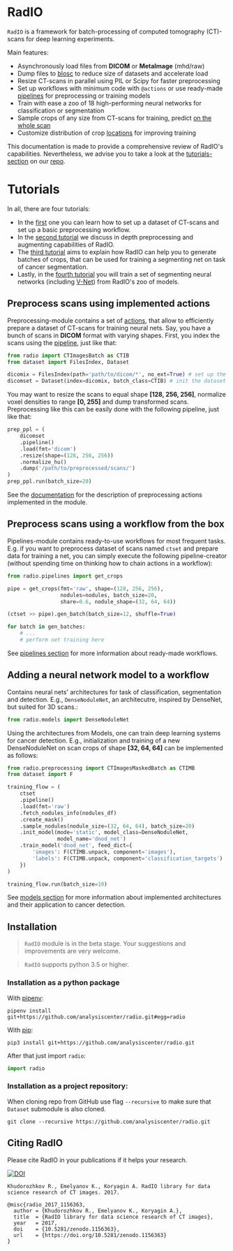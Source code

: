 # RadIO

`RadIO` is a framework for batch-processing of computed
tomography (CT)-scans for deep learning experiments.

Main features:
- Asynchronously load files from **DICOM** or **MetaImage** (mhd/raw)
- Dump files to [blosc](http://blosc.org/) to reduce size of datasets and accelerate load
- Resize CT-scans in parallel using PIL or Scipy for faster preprocessing
- Set up workflows with minimum code with ```@actions``` or use ready-made [pipelines](https://analysiscenter.github.io/radio/intro/pipelines.html) for preprocessing or training models
- Train with ease a zoo of 18 high-performing neural networks for classification or segmentation
- Sample crops of any size from CT-scans for training, predict [on the whole scan](https://analysiscenter.github.io/lung_cancer//api/masked_batch.html#radio.preprocessing.ct_masked_batch.CTImagesMaskedBatch.predict_on_scan)
- Customize distribution of crop [locations](https://analysiscenter.github.io/radio/intro/preprocessing.html?highlight=histogram#sample-crops-from-scan-preparing-training-examples-for-neural-net) for improving training

This documentation is made to provide a comprehensive review of RadIO's capabilities. Nevertheless,
we advise you to take a look at the [tutorials-section](https://github.com/analysiscenter/radio/tree/master/tutorials) on
our [repo](https://github.com/analysiscenter/radio).

# Tutorials

In all, there are four tutorials:

- In the [first](https://github.com/analysiscenter/radio/tree/master/tutorials/RadIO.I.ipynb) one you can learn how to set up a dataset of CT-scans and
set up a basic preprocessing workflow.
- In the [second tutorial](https://github.com/analysiscenter/radio/tree/master/tutorials/RadIO.II.ipynb) we discuss in depth preprocessing and augmenting capabilities of
RadIO.
- The [third tutorial](https://github.com/analysiscenter/radio/tree/master/tutorials/RadIO.III.ipynb) aims to explain how RadIO can help you to generate batches of crops,
that can be used for training a segmenting net on task of cancer segmentation.
- Lastly, in the [fourth tutorial](https://github.com/analysiscenter/radio/tree/master/tutorials/RadIO.IV.ipynb)
you will train a set of segmenting neural networks (including [V-Net](https://arxiv.org/abs/1606.04797))
from RadIO's zoo of models.

## Preprocess scans using implemented actions
Preprocessing-module contains a set of [actions](https://github.com/analysiscenter/dataset), that allow to efficiently prepare a dataset of CT-scans for training neural nets.
Say, you have a bunch of scans in **DICOM** format with varying shapes.
First, you index the scans using the [pipeline](https://analysiscenter.github.io/dataset/intro/pipeline.html), just like that:
```python
from radio import CTImagesBatch as CTIB
from dataset import FilesIndex, Dataset

dicomix = FilesIndex(path='path/to/dicom/*', no_ext=True) # set up the index
dicomset = Dataset(index=dicomix, batch_class=CTIB) # init the dataset of dicom files
```
You may want to resize the scans to equal shape **[128, 256, 256]**,
normalize voxel densities to range **[0, 255]** and dump transformed
scans. Preprocessing like this can be easily done with the following
pipeline, just like that:

```python
prep_ppl = (
    dicomset
    .pipeline()
    .load(fmt='dicom')
    .resize(shape=(128, 256, 256))
    .normalize_hu()
    .dump('/path/to/preprocessed/scans/')
)
prep_ppl.run(batch_size=20)
```

See the [documentation](https://analysiscenter.github.io/radio/intro/preprocessing.html) for the description of
preprocessing actions implemented in the module.

## Preprocess scans using a workflow from the box
Pipelines-module contains ready-to-use workflows for most frequent tasks.
E.g. if you want to preprocess dataset of scans named ``ctset`` and
prepare data for training a net, you can simply execute the following
pipeline-creator (without spending time on thinking how to chain actions in
a workflow):

```python
from radio.pipelines import get_crops

pipe = get_crops(fmt='raw', shape=(128, 256, 256),
                 nodules=nodules, batch_size=20,
                 share=0.6, nodule_shape=(32, 64, 64))

(ctset >> pipe).gen_batch(batch_size=12, shuffle=True)

for batch in gen_batches:
    # ...
    # perform net training here
```
See [pipelines section](https://analysiscenter.github.io/radio/intro/pipelines.html) for more information about
ready-made workflows.

## Adding a neural network model to a workflow
Contains neural nets' architectures for task of classification,
segmentation and detection. E.g., ``DenseNoduleNet``, an architecutre,
inspired by DenseNet, but suited for 3D scans.:
```python
from radio.models import DenseNoduleNet
```

Using the architectures from Models, one can train deep learning systems
for cancer detection. E.g., initialization and training of a new DenseNoduleNet
on scan crops of shape **[32, 64, 64]** can be implemented as follows:
```python
from radio.preprocessing import CTImagesMaskedBatch as CTIMB
from dataset import F

training_flow = (
    ctset
    .pipeline()
    .load(fmt='raw')
    .fetch_nodules_info(nodules_df)
    .create_mask()
    .sample_nodules(nodule_size=(32, 64, 64), batch_size=20)
    .init_model(mode='static', model_class=DenseNoduleNet,
                model_name='dnod_net')
    .train_model('dnod_net', feed_dict={
        'images': F(CTIMB.unpack, component='images'),
        'labels': F(CTIMB.unpack, component='classification_targets')
    })
)

training_flow.run(batch_size=10)

```
See [models section](https://analysiscenter.github.io/radio/intro/models.html) for more information about implemented architectures and their application to cancer detection.

## Installation

> `RadIO` module is in the beta stage. Your suggestions and improvements are very welcome.

> `RadIO` supports python 3.5 or higher.


### Installation as a python package

With [pipenv](https://docs.pipenv.org/):

    pipenv install git+https://github.com/analysiscenter/radio.git#egg=radio

With [pip](https://pip.pypa.io/en/stable/):

    pip3 install git+https://github.com/analysiscenter/radio.git

After that just import `radio`:
```python
import radio
```


### Installation as a project repository:

When cloning repo from GitHub use flag ``--recursive`` to make sure that ``Dataset`` submodule is also cloned.

    git clone --recursive https://github.com/analysiscenter/radio.git


## Citing RadIO

Please cite RadIO in your publications if it helps your research.

[![DOI](https://zenodo.org/badge/DOI/10.5281/zenodo.1156363.svg)](https://doi.org/10.5281/zenodo.1156363)

    Khudorozhkov R., Emelyanov K., Koryagin A. RadIO library for data science research of CT images. 2017.

```
@misc{radio_2017_1156363,
  author = {Khudorozhkov R., Emelyanov K., Koryagin A.},
  title  = {RadIO library for data science research of CT images},
  year   = 2017,
  doi    = {10.5281/zenodo.1156363},
  url    = {https://doi.org/10.5281/zenodo.1156363}
}
```
